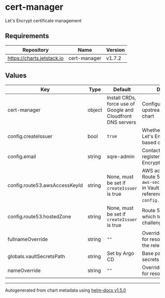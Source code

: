# cert-manager

Let's Encrypt certificate management

## Requirements

| Repository | Name | Version |
|------------|------|---------|
| https://charts.jetstack.io | cert-manager | v1.7.2 |

## Values

| Key | Type | Default | Description |
|-----|------|---------|-------------|
| cert-manager | object | Install CRDs, force use of Google and Cloudfront DNS servers | Configuration for upstream cert-manager chart |
| config.createIssuer | bool | `true` | Whether to create a Let's Encrypt DNS-based cluster issuer |
| config.email | string | sqre-admin | Contact email address registered with Let's Encrypt |
| config.route53.awsAccessKeyId | string | None, must be set if `createIssuer` is true | AWS access key ID for Route 53 (must match `aws-secret-access-key` in Vault secret referenced by `config.vaultSecretPath`) |
| config.route53.hostedZone | string | None, must be set if `createIssuer` is true | Route 53 hosted zone in which to create challenge records |
| fullnameOverride | string | `""` | Override the full name for resources (includes the release name) |
| globals.vaultSecretsPath | string | Set by Argo CD | Base path for Vault secrets |
| nameOverride | string | `""` | Override the base name for resources |

----------------------------------------------
Autogenerated from chart metadata using [helm-docs v1.5.0](https://github.com/norwoodj/helm-docs/releases/v1.5.0)
